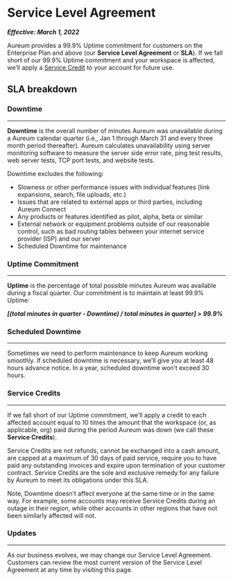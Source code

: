 # Service Level Agreement

_**Effective: March 1, 2022**_

Aureum provides a 99.9% Uptime commitment for customers on the Enterprise Plan and above (our **Service Level Agreement** or **SLA**). If we fall short of our 99.9% Uptime commitment and your workspace is affected, we’ll apply a [Service Credit](#Service%20Credits) to your account for future use.

## SLA breakdown

### Downtime

---

**Downtime** is the overall number of minutes Aureum was unavailable during a Aureum calendar quarter (i.e., Jan 1 through March 31 and every three month period thereafter). Aureum calculates unavailability using server monitoring software to measure the server side error rate, ping test results, web server tests, TCP port tests, and website tests.

Downtime excludes the following:

- Slowness or other performance issues with individual features (link expansions, search, file uploads, etc.)
- Issues that are related to external apps or third parties, including Aureum Connect
- Any products or features identified as pilot, alpha, beta or similar
- External network or equipment problems outside of our reasonable control, such as bad routing tables between your internet service provider (ISP) and our server
- Scheduled Downtime for maintenance

### Uptime Commitment

---

**Uptime** is the percentage of total possible minutes Aureum was available during a fiscal quarter. Our commitment is to maintain at least 99.9% Uptime:

**_\[(total minutes in quarter - Downtime) / total minutes in quarter\] > 99.9%_**

### Scheduled Downtime

---

Sometimes we need to perform maintenance to keep Aureum working smoothly. If scheduled downtime is necessary, we’ll give you at least 48 hours advance notice. In a year, scheduled downtime won’t exceed 30 hours.

### Service Credits

---

If we fall short of our Uptime commitment, we’ll apply a credit to each affected account equal to 10 times the amount that the workspace (or, as applicable, org) paid during the period Aureum was down (we call these **Service Credits**).

Service Credits are not refunds, cannot be exchanged into a cash amount, are capped at a maximum of 30 days of paid service, require you to have paid any outstanding invoices and expire upon termination of your customer contract. Service Credits are the sole and exclusive remedy for any failure by Aureum to meet its obligations under this SLA.

Note, Downtime doesn’t affect everyone at the same time or in the same way. For example, some accounts may receive Service Credits during an outage in their region, while other accounts in other regions that have not been similarly affected will not.

### Updates

---

As our business evolves, we may change our Service Level Agreement. Customers can review the most current version of the Service Level Agreement at any time by visiting this page.
